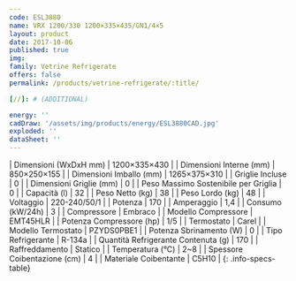 ```yaml
---
code: ESL3880
name: VRX 1200/330 1200×335×435/GN1/4×5
layout: product
date: 2017-10-06
published: true
img:
family: Vetrine Refrigerate
offers: false
permalink: /products/vetrine-refrigerate/:title/

[//]: # (ADDITIONAL)

energy: ''
cadDraw: '/assets/img/products/energy/ESL3880CAD.jpg'
exploded: ''
dataSheet: ''
---
```



| Dimensioni (WxDxH mm) | 1200×335×430 |
| Dimensioni Interne (mm) | 850×250×155 |
| Dimensioni Imballo (mm) | 1265×375×310 |
| Griglie Incluse | 0 |
| Dimensioni Griglie (mm) | 0 |
| Peso Massimo Sostenibile per Griglia | 0 |
| Capacità (l) | 32 |
| Peso Netto (kg) | 38 |
| Peso Lordo (kg) | 48 |
| Voltaggio | 220-240/50/1 |
| Potenza | 170 |
| Amperaggio | 1,4 |
| Consumo (kW/24h) | 3 |
| Compressore | Embraco |
| Modello Compressore | EMT45HLR |
| Potenza Compressore (hp) | 1/5 |
| Termostato | Carel |
| Modello Termostato | PZYDS0PBE1 |
| Potenza Sbrinamento (W) | 0 |
| Tipo Refrigerante | R-134a |
| Quantità Refrigerante Contenuta (g) | 170 |
| Raffreddamento | Statico |
| Temperatura (°C) | 2~8 |
| Spessore Coibentazione (cm) | 4 |
| Materiale Coibentante | C5H10 |
{: .info-specs-table}

